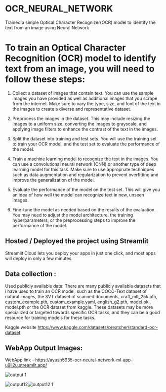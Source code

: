 # OCR_NEURAL_NETWORK
Trained a simple Optical Character Recognizer(OCR) model to identify the text from an image using Neural Network

# To train an Optical Character Recognition (OCR) model to identify text from an image, you will need to follow these steps:

1. Collect a dataset of images that contain text. You can use the sample images you have provided as well as additional images that you scrape from the internet. Make sure to vary the type, size, and font of the text in the images to create a diverse and representative dataset.

2. Preprocess the images in the dataset. This may include resizing the images to a uniform size, converting the images to grayscale, and applying image filters to enhance the contrast of the text in the images.

3. Split the dataset into training and test sets. You will use the training set to train your OCR model, and the test set to evaluate the performance of the model.

4. Train a machine learning model to recognize the text in the images. You can use a convolutional neural network (CNN) or another type of deep learning model for this task. Make sure to use appropriate techniques such as data augmentation and regularization to prevent overfitting and improve the generalization of the model.

5. Evaluate the performance of the model on the test set. This will give you an idea of how well the model can recognize text in new, unseen images.

6. Fine-tune the model as needed based on the results of the evaluation. You may need to adjust the model architecture, the training hyperparameters, or the preprocessing steps to improve the performance of the model.




## Hosted / Deployed the project  using Streamlit 

Streamlit Cloud lets you deploy your apps in just one click, and most apps will deploy in only a few minutes.



## Data collection : 

Used publicly available data: There are many publicly available datasets that i have used to train an OCR model, such as the COCO-Text dataset of natural images, the SVT dataset of scanned documents, craft_mlt_25k.pth, custom_example.pth, custom_example.yaml, english_g2.pth, model.pkl, model.pth or the OCR dataset from kaggle. These datasets may be more specialized or targeted towards specific OCR tasks, and they can be a good resource for training models for these tasks.

Kaggle website 
https://www.kaggle.com/datasets/preatcher/standard-ocr-dataset







## WebApp Output Images: 

WebApp link - https://ayush5935-ocr-neural-network-ml-app-u9il2u.streamlit.app/

![output 1](https://user-images.githubusercontent.com/64814485/210159976-548833f9-fff6-4eb3-83d9-de87fc3dc80a.png)

![output12](https://user-images.githubusercontent.com/64814485/210160131-cf0da21c-0947-45e6-89fb-103097996590.png)![output12 1](https://user-images.githubusercontent.com/64814485/210160133-7c3a719f-765b-4377-be73-7756c78278ee.png)




